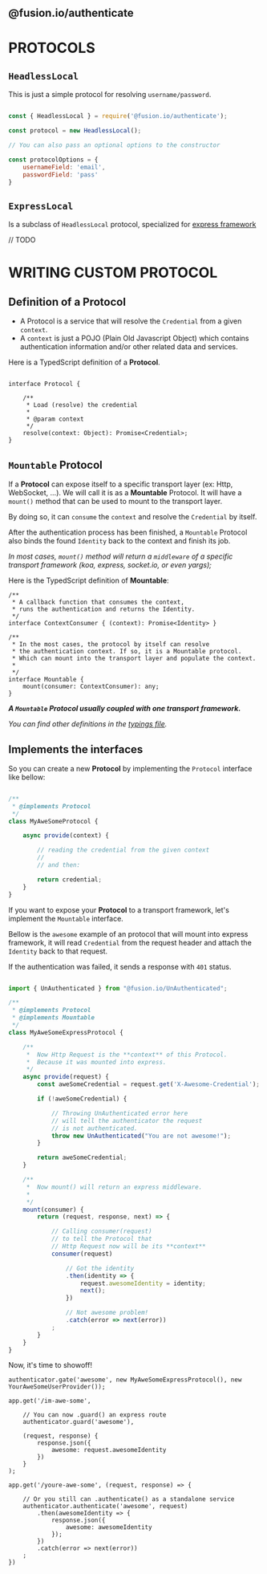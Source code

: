 @fusion.io/authenticate
-----------------------

# PROTOCOLS


## `HeadlessLocal`

This is just a simple protocol for resolving `username/password`.

```javascript

const { HeadlessLocal } = require('@fusion.io/authenticate');

const protocol = new HeadlessLocal();

// You can also pass an optional options to the constructor

const protocolOptions = {
    usernameField: 'email',
    passwordField: 'pass'
}
```

## `ExpressLocal`

Is a subclass of `HeadlessLocal` protocol, specialized for [express framework](http://expressjs.com)

// TODO


# WRITING CUSTOM PROTOCOL

## Definition of a Protocol

- A Protocol is a service that will resolve the `Credential` from a given `context`.
- A `context` is just a POJO (Plain Old Javascript Object)
which contains authentication information and/or other related data and services.

Here is a TypedScript definition of a **Protocol**.

```typedscript

interface Protocol {

    /**
     * Load (resolve) the credential
     *
     * @param context
     */
    resolve(context: Object): Promise<Credential>;
}
```


## `Mountable` Protocol

If a **Protocol** can expose itself to a specific transport layer (ex: Http, WebSocket, ...).
We will call it is as a **Mountable** Protocol. It will have a `mount()` method that can be used to
mount to the transport layer.

By doing so, it can `consume` the `context` and resolve the `Credential` by itself.

After the authentication process has been finished, a `Mountable` Protocol also binds the found `Identity` back to the context
and finish its job.

*In most cases, `mount()` method will return a `middleware` of a specific transport framework (koa, express, socket.io, or even yargs);*

Here is the TypedScript definition of **Mountable**:

```typedscript
/**
 * A callback function that consumes the context,
 * runs the authentication and returns the Identity.
 */
interface ContextConsumer { (context): Promise<Identity> }

/**
 * In the most cases, the protocol by itself can resolve
 * the authentication context. If so, it is a Mountable protocol.
 * Which can mount into the transport layer and populate the context.
 *
 */
interface Mountable {
    mount(consumer: ContextConsumer): any;
}
```

***A `Mountable` Protocol usually coupled with one transport framework.***

*You can find other definitions in the [typings file](../typings/auth.d.ts).*

## Implements the interfaces

So you can create a new **Protocol** by implementing the `Protocol` interface like bellow:

```javascript

/**
 * @implements Protocol
 */
class MyAweSomeProtocol {

    async provide(context) {

        // reading the credential from the given context
        //
        // and then:

        return credential;
    }
}
```

If you want to expose your **Protocol** to a transport framework, let's implement the `Mountable`
interface.


Bellow is the `awesome` example of an protocol that will mount into express framework,
it will read `Credential` from the request header and attach the `Identity` back to that request.

If the authentication was failed, it sends a response with `401` status.

```javascript

import { UnAuthenticated } from "@fusion.io/UnAuthenticated";

/**
 * @implements Protocol
 * @implements Mountable
 */
class MyAweSomeExpressProtocol {

    /**
     *  Now Http Request is the **context** of this Protocol.
     *  Because it was mounted into express.
     */
    async provide(request) {
        const aweSomeCredential = request.get('X-Awesome-Credential');

        if (!aweSomeCredential) {

            // Throwing UnAuthenticated error here
            // will tell the authenticator the request
            // is not authenticated.
            throw new UnAuthenticated("You are not awesome!");
        }

        return aweSomeCredential;
    }

    /**
     *  Now mount() will return an express middleware.
     *
     */
    mount(consumer) {
        return (request, response, next) => {

            // Calling consumer(request)
            // to tell the Protocol that
            // Http Request now will be its **context**
            consumer(request)

                // Got the identity
                .then(identity => {
                    request.awesomeIdentity = identity;
                    next();
                })

                // Not awesome problem!
                .catch(error => next(error))
            ;
        }
    }
}
```


Now, it's time to showoff!

```
authenticator.gate('awesome', new MyAweSomeExpressProtocol(), new YourAweSomeUserProvider());

app.get('/im-awe-some',

    // You can now .guard() an express route
    authenticator.guard('awesome'),

    (request, response) {
        response.json({
            awesome: request.awesomeIdentity
        })
    }
);

app.get('/youre-awe-some', (request, response) => {

    // Or you still can .authenticate() as a standalone service
    authenticator.authenticate('awesome', request)
        .then(awesomeIdentity => {
            response.json({
                awesome: awesomeIdentity
            });
        })
        .catch(error => next(error))
    ;
})

```
